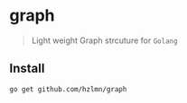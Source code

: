 # graph
> Light weight Graph strcuture for `Golang`


## Install 

```sh
go get github.com/hzlmn/graph
```
